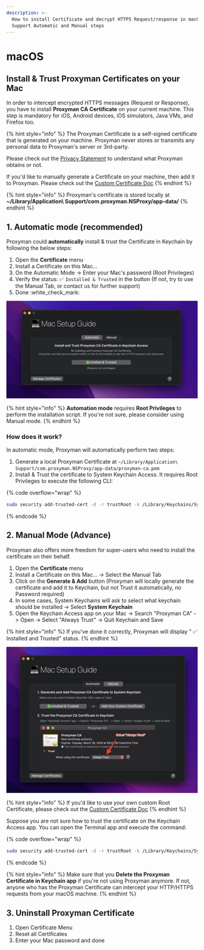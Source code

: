 ```yaml
---
description: >-
  How to install Certificate and decrypt HTTPS Request/response in macOS device.
  Support Automatic and Manual steps
---
```


# macOS

## Install & Trust Proxyman Certificates on your Mac

In order to intercept encrypted HTTPS messages (Request or Response), you have to install **Proxyman CA Certificate** on your current machine. This step is mandatory for iOS, Android devices, iOS simulators, Java VMs, and Firefox too.

{% hint style="info" %}
The Proxyman Certificate is a self-signed certificate that is generated on your machine. Proxyman never stores or transmits any personal data to Proxyman's server or 3rd-party.

Please check out the [Privacy Statement](https://proxyman.io/privacy) to understand what Proxyman obtains or not.

If you'd like to manually generate a Certificate on your machine, then add it to Proxyman. Please check out the [Custom Certificate Doc](../advanced-features/custom-certificates.md#6-how-to-generate-self-signed-certificates-for-custom-root-certificate-that-comply-with-new-apples-security-requirements)
{% endhint %}

{% hint style="info" %}
Proxyman's certificate is stored locally at **\~/Library/Application\ Support/com.proxyman.NSProxy/app-data/**
{% endhint %}

## 1. Automatic mode (recommended)

Proxyman could **automatically** install & trust the Certificate in Keychain by following the below steps:

1. Open the **Certificate** menu
2. Install a Certificate on this Mac...
3. On the Automatic Mode -> Enter your Mac's password (Root Privileges)
4. Verify the status: ✅ `Installed & Trusted` in the button (If not, try to use the Manual Tab, or contact us for further support)
5. Done :white\_check\_mark:

![Install & trust Proxyman Certificacte](../.gitbook/assets/proxyman_install_ca_certificate.jpg)

{% hint style="info" %}
**Automation mode** requires **Root Privileges** to perform the installation script. If you're not sure, please consider using Manual mode.
{% endhint %}

### How does it work?

In automatic mode, Proxyman will automatically perform two steps:

1. Generate a local Proxyman Certificate at `~/Library/Application\ Support/com.proxyman.NSProxy/app-data/proxyman-ca.pem`
2. Install & Trust the certificate to System Keychain Access. It requires Root Privileges to execute the following CLI:&#x20;

{% code overflow="wrap" %}
```bash
sudo security add-trusted-cert -d -r trustRoot -k /Library/Keychains/System.keychain ~/Library/Application\ Support/com.proxyman.NSProxy/app-data/proxyman-ca.pem
```
{% endcode %}

## 2. Manual Mode (Advance)

Proxyman also offers more freedom for super-users who need to install the certificate on their behalf.&#x20;

1. Open the **Certificate** menu
2. Install a Certificate on this Mac... -> Select the Manual Tab
3. Click on the **Generate & Add** button (Proxyman will locally generate the certificate and add it to Keychain, but not Trust it automatically, no Password required)
4. In some cases, System Keychains will ask to select what keychain should be installed -> Select **System Keychain**
5. Open the Keychain Access app on your Mac -> Search "Proxyman CA" -> Open -> Select "Always Trust" -> Quit Keychain and Save

{% hint style="info" %}
If you've done it correctly, Proxyman will display " ✅ Installed and Trusted" status.
{% endhint %}

![Manually install Proxyman Certifiacte](../.gitbook/assets/proxyman_install_manual.jpeg)

{% hint style="info" %}
If you'd like to use your own custom Root Certificate, please check out the [Custom Certificate Doc](../advanced-features/custom-certificates.md#6-how-to-generate-self-signed-certificates-for-custom-root-certificate-that-comply-with-new-apples-security-requirements)
{% endhint %}

Suppose you are not sure how to trust the certificate on the Keychain Access app. You can open the Terminal app and execute the command:

{% code overflow="wrap" %}
```bash
sudo security add-trusted-cert -d -r trustRoot -k /Library/Keychains/System.keychain ~/Library/Application\ Support/com.proxyman.NSProxy/app-data/proxyman-ca.pem
```
{% endcode %}

{% hint style="info" %}
Make sure that you **Delete the Proxyman Certificate in Keychain app** if you're not using Proxyman anymore. If not, anyone who has the Proxyman Certificate can intercept your HTTP/HTTPS requests from your macOS machine.
{% endhint %}

## 3. Uninstall Proxyman Certificate

1. Open Certificate Menu
2. Reset all Certificates
3. Enter your Mac password and done
